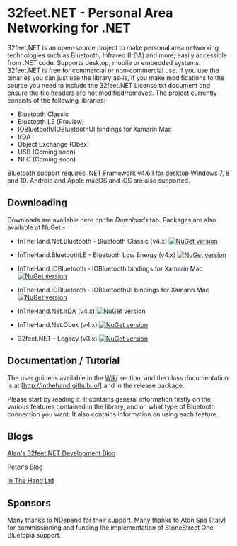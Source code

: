 # 32feet.NET - Personal Area Networking for .NET

32feet.NET is an open-source project to make personal area networking technologies such as Bluetooth, Infrared (IrDA) and more, easily accessible from .NET code. Supports desktop, mobile or embedded systems.  32feet.NET is free for commercial or non-commercial use. If you use the binaries you can just use the library as-is, if you make modifications to the source you need to include the 32feet.NET License.txt document and ensure the file headers are not modified/removed.  The project currently consists of the following libraries:-

- Bluetooth Classic
- Bluetooth LE (Preview)
- IOBluetooth/IOBluetoothUI bindings for Xamarin Mac
- IrDA
- Object Exchange (Obex)
- USB (Coming soon)
- NFC (Coming soon)

Bluetooth support requires .NET Framework v4.6.1 for desktop Windows 7, 8 and 10. Android and Apple macOS and iOS are also supported.

## Downloading

Downloads are available here on the _Downloads_ tab. Packages are also available at NuGet:-

- InTheHand.Net.Bluetooth - Bluetooth Classic (v4.x)
[![NuGet version](https://badge.fury.io/nu/InTheHand.Net.Bluetooth.svg)](https://badge.fury.io/nu/InTheHand.Net.Bluetooth)

- InTheHand.BluetoothLE - Bluetooth Low Energy (v4.x)
[![NuGet version](https://badge.fury.io/nu/InTheHand.BluetoothLE.svg)](https://badge.fury.io/nu/InTheHand.BluetoothLE)

- InTheHand.IOBluetooth - IOBluetooth bindings for Xamarin Mac
[![NuGet version](https://badge.fury.io/nu/InTheHand.IOBluetooth.svg)](https://badge.fury.io/nu/InTheHand.IOBluetooth)

- InTheHand.IOBluetooth - IOBluetoothUI bindings for Xamarin Mac
[![NuGet version](https://badge.fury.io/nu/InTheHand.IOBluetoothUI.svg)](https://badge.fury.io/nu/InTheHand.IOBluetoothUI)

- InTheHand.Net.IrDA (v4.x)
[![NuGet version](https://badge.fury.io/nu/InTheHand.Net.IrDA.svg)](https://badge.fury.io/nu/InTheHand.Net.IrDA)

- InTheHand.Net.Obex (v4.x)
[![NuGet version](https://badge.fury.io/nu/InTheHand.Net.Obex.svg)](https://badge.fury.io/nu/InTheHand.Net.Obex)

- 32feet.NET - Legacy (v3.x)
[![NuGet version](https://badge.fury.io/nu/32feet.NET.svg)](https://badge.fury.io/nu/32feet.NET)

## Documentation / Tutorial
The user guide is available in the [Wiki](https://github.com/inthehand/32feet/wiki) section, and the class documentation is at [http://inthehand.github.io/] and in the release package.

Please start by reading it.  It contains general information firstly on the various features contained in the library, and on what type of Bluetooth connection you want.  It also contains information on using each feature.

## Blogs

[Alan's 32feet.NET Development Blog](http://32feetnetdev.wordpress.com/)

[Peter's Blog](http://inthehand.com/blog)

[In The Hand Ltd](http://inthehand.com)

## Sponsors

Many thanks to [NDepend](http://www.NDepend.com) for their support.
Many thanks to [Aton Spa (Italy)](http://www.aton.eu) for commissioning and funding the implementation of StoneStreet One Bluetopia support.
